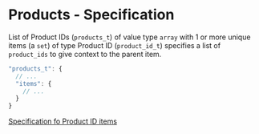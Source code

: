 # Products - Specification

List of Product IDs (`products_t`) of value type `array` with 1 or more unique items (a `set`) of type Product ID
(`product_id_t`) specifies a list of `product_ids` to give context to the parent item.

```javascript
"products_t": {
  // ...
  "items": {
    // ...
  }
}
```

[Specification fo Product ID items](product_id-spec.en.md)
